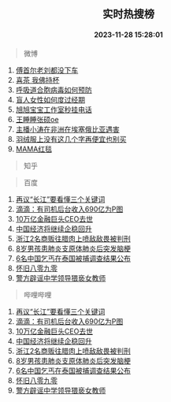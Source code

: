 <div align="center"><h2>实时热搜榜</h2><h4>2023-11-28 15:28:01</h4></div>

> 微博  

1. [傅首尔老刘都没下车](https://s.weibo.com/weibo?q=%23%E5%82%85%E9%A6%96%E5%B0%94%E8%80%81%E5%88%98%E9%83%BD%E6%B2%A1%E4%B8%8B%E8%BD%A6%23&t=31&band_rank=1&Refer=top)<br />
2. [喜茶 我佛持杯](https://s.weibo.com/weibo?q=%E5%96%9C%E8%8C%B6%20%E6%88%91%E4%BD%9B%E6%8C%81%E6%9D%AF&t=31&band_rank=2&Refer=top)<br />
3. [呼吸道合胞病毒如何预防](https://s.weibo.com/weibo?q=%23%E5%91%BC%E5%90%B8%E9%81%93%E5%90%88%E8%83%9E%E7%97%85%E6%AF%92%E5%A6%82%E4%BD%95%E9%A2%84%E9%98%B2%23&t=31&band_rank=3&Refer=top)<br />
4. [盲人女性如何度过经期](https://s.weibo.com/weibo?q=%E7%9B%B2%E4%BA%BA%E5%A5%B3%E6%80%A7%E5%A6%82%E4%BD%95%E5%BA%A6%E8%BF%87%E7%BB%8F%E6%9C%9F&t=31&band_rank=4&Refer=top)<br />
5. [旭旭宝宝工作室秒挂电话](https://s.weibo.com/weibo?q=%23%E6%97%AD%E6%97%AD%E5%AE%9D%E5%AE%9D%E5%B7%A5%E4%BD%9C%E5%AE%A4%E7%A7%92%E6%8C%82%E7%94%B5%E8%AF%9D%23&t=31&band_rank=5&Refer=top)<br />
6. [王睡睡张硕oe](https://s.weibo.com/weibo?q=%23%E7%8E%8B%E7%9D%A1%E7%9D%A1%E5%BC%A0%E7%A1%95oe%23&t=31&band_rank=6&Refer=top)<br />
7. [主播小涛在非洲在埃塞俄比亚遇害](https://s.weibo.com/weibo?q=%23%E4%B8%BB%E6%92%AD%E5%B0%8F%E6%B6%9B%E5%9C%A8%E9%9D%9E%E6%B4%B2%E5%9C%A8%E5%9F%83%E5%A1%9E%E4%BF%84%E6%AF%94%E4%BA%9A%E9%81%87%E5%AE%B3%23&t=31&band_rank=7&Refer=top)<br />
8. [羽绒服上没有这几个字再便宜也别买](https://s.weibo.com/weibo?q=%23%E7%BE%BD%E7%BB%92%E6%9C%8D%E4%B8%8A%E6%B2%A1%E6%9C%89%E8%BF%99%E5%87%A0%E4%B8%AA%E5%AD%97%E5%86%8D%E4%BE%BF%E5%AE%9C%E4%B9%9F%E5%88%AB%E4%B9%B0%23&t=31&band_rank=8&Refer=top)<br />
9. [MAMA红毯](https://s.weibo.com/weibo?q=MAMA%E7%BA%A2%E6%AF%AF&t=31&band_rank=9&Refer=top)<br />

> 知乎  


> 百度  

1. [再议“长江”要看懂三个关键词](https://www.baidu.com/s?wd=%E5%86%8D%E8%AE%AE%E2%80%9C%E9%95%BF%E6%B1%9F%E2%80%9D%E8%A6%81%E7%9C%8B%E6%87%82%E4%B8%89%E4%B8%AA%E5%85%B3%E9%94%AE%E8%AF%8D&sa=fyb_news&rsv_dl=fyb_news)<br />
2. [滴滴：有司机后台收入690亿为P图](https://www.baidu.com/s?wd=%E6%BB%B4%E6%BB%B4%EF%BC%9A%E6%9C%89%E5%8F%B8%E6%9C%BA%E5%90%8E%E5%8F%B0%E6%94%B6%E5%85%A5690%E4%BA%BF%E4%B8%BAP%E5%9B%BE&sa=fyb_news&rsv_dl=fyb_news)<br />
3. [10万亿金融巨头CEO去世](https://www.baidu.com/s?wd=10%E4%B8%87%E4%BA%BF%E9%87%91%E8%9E%8D%E5%B7%A8%E5%A4%B4CEO%E5%8E%BB%E4%B8%96&sa=fyb_news&rsv_dl=fyb_news)<br />
4. [中国经济将继续企稳回升](https://www.baidu.com/s?wd=%E4%B8%AD%E5%9B%BD%E7%BB%8F%E6%B5%8E%E5%B0%86%E7%BB%A7%E7%BB%AD%E4%BC%81%E7%A8%B3%E5%9B%9E%E5%8D%87&sa=fyb_news&rsv_dl=fyb_news)<br />
5. [浙江2名商贩往腊肉上喷敌敌畏被判刑](https://www.baidu.com/s?wd=%E6%B5%99%E6%B1%9F2%E5%90%8D%E5%95%86%E8%B4%A9%E5%BE%80%E8%85%8A%E8%82%89%E4%B8%8A%E5%96%B7%E6%95%8C%E6%95%8C%E7%95%8F%E8%A2%AB%E5%88%A4%E5%88%91&sa=fyb_news&rsv_dl=fyb_news)<br />
6. [8岁男孩患肺炎支原体肺炎后突发脑梗](https://www.baidu.com/s?wd=8%E5%B2%81%E7%94%B7%E5%AD%A9%E6%82%A3%E8%82%BA%E7%82%8E%E6%94%AF%E5%8E%9F%E4%BD%93%E8%82%BA%E7%82%8E%E5%90%8E%E7%AA%81%E5%8F%91%E8%84%91%E6%A2%97&sa=fyb_news&rsv_dl=fyb_news)<br />
7. [6名中国乞丐在泰国被捕调查结果公布](https://www.baidu.com/s?wd=6%E5%90%8D%E4%B8%AD%E5%9B%BD%E4%B9%9E%E4%B8%90%E5%9C%A8%E6%B3%B0%E5%9B%BD%E8%A2%AB%E6%8D%95%E8%B0%83%E6%9F%A5%E7%BB%93%E6%9E%9C%E5%85%AC%E5%B8%83&sa=fyb_news&rsv_dl=fyb_news)<br />
8. [怀旧八零九零](https://www.baidu.com/s?wd=%23%E6%80%80%E6%97%A7%E5%85%AB%E9%9B%B6%E4%B9%9D%E9%9B%B6%23&sa=fyb_news&rsv_dl=fyb_news)<br />
9. [警方辟谣中学领导猥亵女教师](https://www.baidu.com/s?wd=%E8%AD%A6%E6%96%B9%E8%BE%9F%E8%B0%A3%E4%B8%AD%E5%AD%A6%E9%A2%86%E5%AF%BC%E7%8C%A5%E4%BA%B5%E5%A5%B3%E6%95%99%E5%B8%88&sa=fyb_news&rsv_dl=fyb_news)<br />

> 哔哩哔哩  

1. [再议“长江”要看懂三个关键词](https://www.baidu.com/s?wd=%E5%86%8D%E8%AE%AE%E2%80%9C%E9%95%BF%E6%B1%9F%E2%80%9D%E8%A6%81%E7%9C%8B%E6%87%82%E4%B8%89%E4%B8%AA%E5%85%B3%E9%94%AE%E8%AF%8D&sa=fyb_news&rsv_dl=fyb_news)<br />
2. [滴滴：有司机后台收入690亿为P图](https://www.baidu.com/s?wd=%E6%BB%B4%E6%BB%B4%EF%BC%9A%E6%9C%89%E5%8F%B8%E6%9C%BA%E5%90%8E%E5%8F%B0%E6%94%B6%E5%85%A5690%E4%BA%BF%E4%B8%BAP%E5%9B%BE&sa=fyb_news&rsv_dl=fyb_news)<br />
3. [10万亿金融巨头CEO去世](https://www.baidu.com/s?wd=10%E4%B8%87%E4%BA%BF%E9%87%91%E8%9E%8D%E5%B7%A8%E5%A4%B4CEO%E5%8E%BB%E4%B8%96&sa=fyb_news&rsv_dl=fyb_news)<br />
4. [中国经济将继续企稳回升](https://www.baidu.com/s?wd=%E4%B8%AD%E5%9B%BD%E7%BB%8F%E6%B5%8E%E5%B0%86%E7%BB%A7%E7%BB%AD%E4%BC%81%E7%A8%B3%E5%9B%9E%E5%8D%87&sa=fyb_news&rsv_dl=fyb_news)<br />
5. [浙江2名商贩往腊肉上喷敌敌畏被判刑](https://www.baidu.com/s?wd=%E6%B5%99%E6%B1%9F2%E5%90%8D%E5%95%86%E8%B4%A9%E5%BE%80%E8%85%8A%E8%82%89%E4%B8%8A%E5%96%B7%E6%95%8C%E6%95%8C%E7%95%8F%E8%A2%AB%E5%88%A4%E5%88%91&sa=fyb_news&rsv_dl=fyb_news)<br />
6. [8岁男孩患肺炎支原体肺炎后突发脑梗](https://www.baidu.com/s?wd=8%E5%B2%81%E7%94%B7%E5%AD%A9%E6%82%A3%E8%82%BA%E7%82%8E%E6%94%AF%E5%8E%9F%E4%BD%93%E8%82%BA%E7%82%8E%E5%90%8E%E7%AA%81%E5%8F%91%E8%84%91%E6%A2%97&sa=fyb_news&rsv_dl=fyb_news)<br />
7. [6名中国乞丐在泰国被捕调查结果公布](https://www.baidu.com/s?wd=6%E5%90%8D%E4%B8%AD%E5%9B%BD%E4%B9%9E%E4%B8%90%E5%9C%A8%E6%B3%B0%E5%9B%BD%E8%A2%AB%E6%8D%95%E8%B0%83%E6%9F%A5%E7%BB%93%E6%9E%9C%E5%85%AC%E5%B8%83&sa=fyb_news&rsv_dl=fyb_news)<br />
8. [怀旧八零九零](https://www.baidu.com/s?wd=%23%E6%80%80%E6%97%A7%E5%85%AB%E9%9B%B6%E4%B9%9D%E9%9B%B6%23&sa=fyb_news&rsv_dl=fyb_news)<br />
9. [警方辟谣中学领导猥亵女教师](https://www.baidu.com/s?wd=%E8%AD%A6%E6%96%B9%E8%BE%9F%E8%B0%A3%E4%B8%AD%E5%AD%A6%E9%A2%86%E5%AF%BC%E7%8C%A5%E4%BA%B5%E5%A5%B3%E6%95%99%E5%B8%88&sa=fyb_news&rsv_dl=fyb_news)<br />
